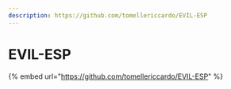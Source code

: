 ```yaml
---
description: https://github.com/tomellericcardo/EVIL-ESP
---
```


# EVIL-ESP

{% embed url="https://github.com/tomellericcardo/EVIL-ESP" %}

